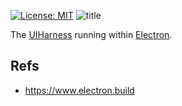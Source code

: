 [![License: MIT](https://img.shields.io/badge/License-MIT-yellow.svg)](https://opensource.org/licenses/MIT)
![title](https://user-images.githubusercontent.com/185555/51221319-de33b000-199d-11e9-91d5-2011a5728f0b.jpg)

The [UIHarness](https://uiharness.com) running within [Electron](https://electronjs.org/).


## Refs
- https://www.electron.build


